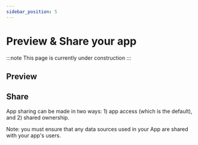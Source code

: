 ```yaml
---
sidebar_position: 5
---
```

# Preview & Share your app
:::note
This page is currently under construction
:::

## Preview

## Share

App sharing can be made in two ways: 1) app access (which is the default), and 2) shared ownership.

Note: you must ensure that any data sources used in your App are shared with your app's users.
